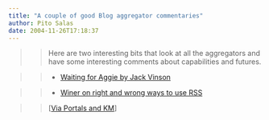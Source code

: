 ```yaml
---
title: "A couple of good Blog aggregator commentaries"
author: Pito Salas
date: 2004-11-26T17:18:37
---
```



>>

>> Here are two interesting bits that look at all the aggregators and have
some interesting comments about capabilities and futures.

>>

>>   * [Waiting for Aggie by Jack
Vinson](<http://jackvinson.com/archives/2004/11/22/waiting_for_aggie.html>)

>>

>>   * [Winer on right and wrong ways to use
RSS](<http://www.mcgeesmusings.net/2004/11/19.html#a4424>)

>>

>>

>>

>> [[Via Portals and
KM](<http://billives.typepad.com/portals_and_km/2004/11/nice_aggregator.html>)]


